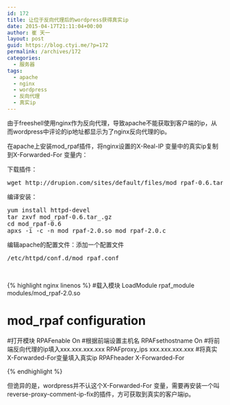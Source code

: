 ```yaml
---
id: 172
title: 让位于反向代理后的wordpress获得真实ip
date: 2015-04-17T21:11:04+00:00
author: 崔 天一
layout: post
guid: https://blog.ctyi.me/?p=172
permalink: /archives/172
categories:
  - 服务器
tags:
  - apache
  - nginx
  - wordpress
  - 反向代理
  - 真实ip
---
```

由于freeshell使用nginx作为反向代理，导致apache不能获取到客户端的ip，从而wordpress中评论的ip地址都显示为了nginx反向代理的ip。

在apache上安装mod_rpaf插件，将nginx设置的<span class="lang:default decode:true  crayon-inline ">X-Real-IP</span> 变量中的真实ip复制到<span class="lang:default decode:true  crayon-inline ">X-Forwarded-For</span> 变量内：

下载插件：

<pre class="lang:sh decode:true ">wget http://drupion.com/sites/default/files/mod_rpaf-0.6.tar_.gz</pre>

编译安装：

<pre class="lang:sh decode:true ">yum install httpd-devel
tar zxvf mod_rpaf-0.6.tar_.gz
cd mod_rpaf-0.6
apxs -i -c -n mod_rpaf-2.0.so mod_rpaf-2.0.c</pre>

编辑apache的配置文件：添加一个配置文件

<pre class="lang:sh decode:true ">/etc/httpd/conf.d/mod_rpaf.conf</pre>

&nbsp;

{% highlight nginx linenos %}
#载入模块
LoadModule rpaf_module modules/mod_rpaf-2.0.so

# mod_rpaf configuration
#打开模块
RPAFenable On
#根据前端设置主机名
RPAFsethostname On
#将前端反向代理的ip填入xxx.xxx.xxx.xxx
RPAFproxy_ips xxx.xxx.xxx.xxx
#将真实X-Forwarded-For变量填入真实ip
RPAFheader X-Forwarded-For</pre>

{% endhighlight %}

但诡异的是，wordpress并不认这个<span class="lang:default decode:true  crayon-inline ">X-Forwarded-For</span> 变量，需要再安装一个叫reverse-proxy-comment-ip-fix的插件，方可获取到真实的客户端ip。